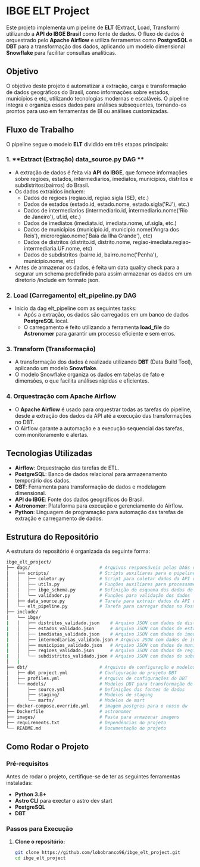 # IBGE ELT Project

Este projeto implementa um pipeline de **ELT** (Extract, Load, Transform) utilizando a **API do IBGE Brasil** como fonte de dados. O fluxo de dados é orquestrado pelo **Apache Airflow** e utiliza ferramentas como **PostgreSQL** e **DBT** para a transformação dos dados, aplicando um modelo dimensional **Snowflake** para facilitar consultas analíticas.

## Objetivo

O objetivo deste projeto é automatizar a extração, carga e transformação de dados geográficos do Brasil, como informações sobre estados, municípios e etc, utilizando tecnologias modernas e escaláveis. O pipeline integra e organiza esses dados para análises subsequentes, tornando-os prontos para uso em ferramentas de BI ou análises customizadas.

## Fluxo de Trabalho

O pipeline segue o modelo **ELT** dividido em três etapas principais:

### 1. **Extract (Extração) data_source.py DAG **
- A extração de dados é feita via **API do IBGE**, que fornece informações sobre regioes, estados, intermediarios, imediatos, municípios, distritos e subdistritos(bairros) do Brasil.
- Os dados extraídos incluem:
  - Dados de regioes (regiao.id, regiao.sigla (SE), etc.)
  - Dados de estados (estado.id, estado.nome, estado.sigla('RJ'), etc.)
  - Dados de intermediarios (intermediario.id, intermediario.nome('Rio de Janeiro'), uf.id, etc.)
  - Dados de imediatos (imediata.id, imediata.nome, uf.sigla, etc.)
  - Dados de municípios (municipio.id, municipio.nome('Angra dos Reis'), microregiao.nome('Baía da Ilha Grande'), etc)
  - Dados de distritos (distrito.id, distrito.nome, regiao-imediata.regiao-intermediaria.UF.nome, etc)
  - Dados de subdistritos (bairro.id, bairro.nome('Penha'), municipio.nome, etc)
- Antes de armazenar os dados, é feita um data quality check para a segurar um schema predefinido para assim armazenar os dados em um diretorio /include em formato json.
  
### 2. **Load (Carregamento) elt_pipeline.py DAG**
- Inicio da dag elt_pipeline com as seguintes tasks:
  - Após a extração, os dados são carregados em um banco de dados **PostgreSQL** local.
  - O carregamento é feito utilizando a ferramenta **load_file** do **Astronomer** para garantir um processo eficiente e sem erros.

### 3. **Transform (Transformação)**
- A transformação dos dados é realizada utilizando **DBT** (Data Build Tool), aplicando um modelo **Snowflake**.
- O modelo Snowflake organiza os dados em tabelas de fato e dimensões, o que facilita análises rápidas e eficientes.

### 4. **Orquestração com Apache Airflow**
- O **Apache Airflow** é usado para orquestrar todas as tarefas do pipeline, desde a extração dos dados da API até a execução das transformações no DBT.
- O Airflow garante a automação e a execução sequencial das tarefas, com monitoramento e alertas.

## Tecnologias Utilizadas

- **Airflow**: Orquestração das tarefas de ETL.
- **PostgreSQL**: Banco de dados relacional para armazenamento temporário dos dados.
- **DBT**: Ferramenta para transformação de dados e modelagem dimensional.
- **API do IBGE**: Fonte dos dados geográficos do Brasil.
- **Astronomer**: Plataforma para execução e gerenciamento do Airflow.
- **Python**: Linguagem de programação para automação das tarefas de extração e carregamento de dados.

## Estrutura do Repositório

A estrutura do repositório é organizada da seguinte forma:

```bash
ibge_elt_project/
├── dags/                          # Arquivos responsáveis pelas DAGs do Airflow
│   ├── scripts/                   # Scripts auxiliares para o pipeline
│   │   ├── coletor.py             # Script para coletar dados da API do IBGE
│   │   ├── utils.py               # Funções auxiliares para processamento
│   │   ├── ibge_schema.py         # Definição do esquema dos dados do IBGE
│   │   └── validador.py           # Funções para validação dos dados
│   ├── data_source.py             # Tarefa para extrair dados da API do IBGE
│   └── elt_pipeline.py            # Tarefa para carregar dados no PostgreSQL, rodar as transformações DBT
├── include/                         
│   └── ibge/                   
|   │   ├── distritos_validado.json    # Arquivo JSON com dados de distritos validados
|   │   ├── estados_validado.json      # Arquivo JSON com dados de estados validados
|   │   ├── imediatas_validado.json    # Arquivo JSON com dados de imediatas validados
|   │   ├── intermediarias_validado.json # Arquivo JSON com dados de intermediárias validados
|   │   ├── municipios_validado.json   # Arquivo JSON com dados de municípios validados
|   │   ├── regioes_validado.json      # Arquivo JSON com dados de regiões validadas
|   │   └── subdistritos_validado.json # Arquivo JSON com dados de subdistritos validados        
│   |
├── dbt/                           # Arquivos de configuração e modelos DBT
│   ├── dbt_project.yml            # Configuração do projeto DBT
│   ├── profiles.yml               # Arquivo de configurações do DBT
│   └── models/                    # Modelos DBT para transformação de dados
│       ├── source.yml             # Definições das fontes de dados
│       ├── staging/               # Modelos de staging
│       └── marts/                 # Modelos de mart
├── docker-compose.override.yml    # imagem postgres para o nosso dw
├── Dockerfile                     # astronomer
├── images/                        # Pasta para armazenar imagens
├── requirements.txt               # Dependências do projeto
└── README.md                      # Documentação do projeto
```

## Como Rodar o Projeto

### Pré-requisitos

Antes de rodar o projeto, certifique-se de ter as seguintes ferramentas instaladas:

- **Python 3.8+**
- **Astro CLI** para exectar o astro dev start
- **PostgreSQL**
- **DBT**

### Passos para Execução

1. **Clone o repositório:**

   ```bash
   git clone https://github.com/lobobranco96/ibge_elt_project.git
   cd ibge_elt_project
   ```
